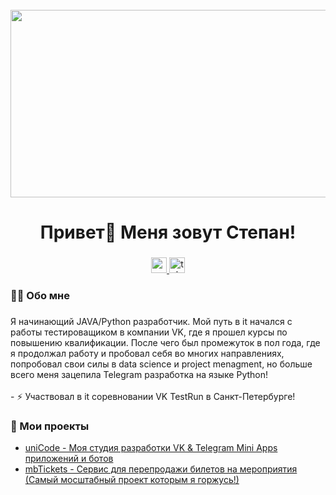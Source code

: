 <br clear="both">

<div align="center">
  <img height="300" width="600" src="https://user-images.githubusercontent.com/74038190/225813708-98b745f2-7d22-48cf-9150-083f1b00d6c9.gif"  />
</div>

###

<h1 align="center">Привет👋 Меня зовут Степан!</h1>

###

<div align="center">
  <a href="https://vk.com/monekeny" target="_blank">
    <img src="https://img.shields.io/badge/VK-0077FF?style=for-the-badge&logo=vk&logoColor=FFFFFF" height="25" alt="youtube logo"  />
  </a>
  <a href="https://t.me/monekeny" target="_blank">
    <img src="https://img.shields.io/static/v1?message=Telegram&logo=telegram&label=&color=2CA5E0&logoColor=white&labelColor=&style=for-the-badge" height="25" alt="telegram logo"  />
  </a>
</div>

###

<h3 align="left">👩‍💻  Обо мне</h3>

###

<p align="left">Я начинающий JAVA/Python разработчик. Мой путь в it начался с работы тестироващиком в компании VK, где я прошел курсы по повышению квалификации. После чего был промежуток в пол года, где я продолжал работу и пробовал себя во многих направлениях, попробовал свои силы в data science и project menagment, но больше всего меня зацепила Telegram разработка на языке Python! <br><br>- ⚡ Участвовал в it соревновании VK TestRun в Санкт-Петербурге!</p>

###
<h3 align="left">📕 Мои проекты</h3>

- [uniCode - Моя студия разработки VK & Telegram Mini Apps приложений и ботов](https://github.com/uniCodelp)
- [mbTickets - Сервис для перепродажи билетов на мероприятия (Самый мосштабный проект которым я горжусь!)](https://github.com/uniCodelp/mbtickets)

###

###
